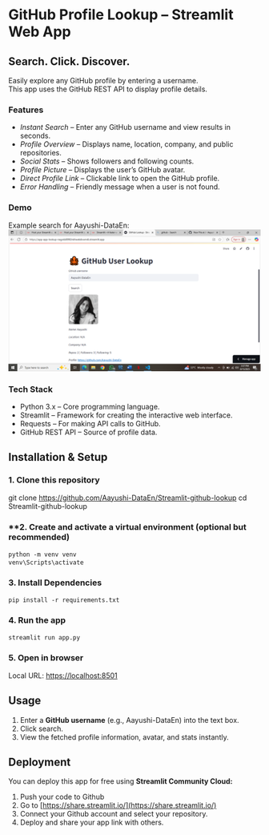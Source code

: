 # **GitHub Profile Lookup – Streamlit Web App**

## Search. Click. Discover.
Easily explore any GitHub profile by entering a username.  
This app uses the GitHub REST API to display profile details.

### **Features**
- *Instant Search* – Enter any GitHub username and view results in seconds.
- *Profile Overview* – Displays name, location, company, and public repositories.
- *Social Stats* – Shows followers and following counts.
- *Profile Picture* – Displays the user’s GitHub avatar.
- *Direct Profile Link* – Clickable link to open the GitHub profile.
- *Error Handling* – Friendly message when a user is not found.

### **Demo**
Example search for Aayushi-DataEn: 
![App Screenshot](demo.png)

### **Tech Stack**
- Python 3.x – Core programming language.
- Streamlit – Framework for creating the interactive web interface.
-	Requests – For making API calls to GitHub.
-	GitHub REST API – Source of profile data.


## **Installation & Setup**

### **1. Clone this repository**
   git clone https://github.com/Aayushi-DataEn/Streamlit-github-lookup
   cd Streamlit-github-lookup

### **2. Create and activate a virtual environment (optional but recommended)
    python -m venv venv
    venv\Scripts\activate 

### **3. Install Dependencies**
    pip install -r requirements.txt

### **4. Run the app**
    streamlit run app.py

### **5. Open in browser**
Local URL: [https://localhost:8501](https://localhost:8501)

## **Usage**
1. Enter a **GitHub username** (e.g., Aayushi-DataEn) into the text box.
2. Click search.
3. View the fetched profile information, avatar, and stats instantly.

## **Deployment**
You can deploy this app for free using **Streamlit Community Cloud:**
1. Push your code to Github
2. Go to [https://share.streamlit.io/](https://share.streamlit.io/)
3. Connect your Github account and select your repository.
4. Deploy and share your app link with others.



